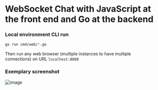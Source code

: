 # WebSocket Chat with JavaScript at the front end and Go at the backend

### Local environment CLI run
```bash
go run cmd/web/*.go
```

Then run any web browser (multiple instances to have multiple connections) on URL `localhost:8080`

### Exemplary screenshot
![image](https://user-images.githubusercontent.com/1054126/200632755-735c7731-79cd-45bc-b588-6f35676a0cda.png)
